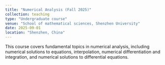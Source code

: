```yaml
---
title: "Numerical Analysis (Fall 2025)"
collection: teaching
type: "Undergraduate course"
venue: "School of mathematical sciences, Shenzhen University"
date: 2025-09-01
location: "Shenzhen, China"
---
```


This course covers fundamental topics in numerical analysis, including numerical solutions to equations, interpolation, numerical differentiation and integration, and numerical solutions to differential equations.

